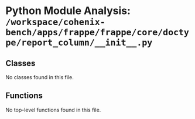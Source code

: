 # Python Module Analysis: `/workspace/cohenix-bench/apps/frappe/frappe/core/doctype/report_column/__init__.py`

## Classes

No classes found in this file.


## Functions

No top-level functions found in this file.

